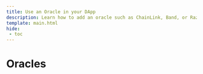 ```yaml
---
title: Use an Oracle in your DApp
description: Learn how to add an oracle such as ChainLink, Band, or Razor Network to your DApp to request off-chain data for smarts contracts running on Moonbeam.
template: main.html
hide: 
 - toc
---
```


<h1 class='subsection-title'>Oracles</h1>
<div class='subsection-wrapper'></div>